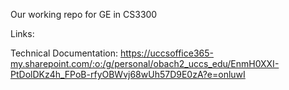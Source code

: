 Our working repo for GE in CS3300

Links: 

Technical Documentation: https://uccsoffice365-my.sharepoint.com/:o:/g/personal/obach2_uccs_edu/EnmH0XXI-PtDolDKz4h_FPoB-rfyOBWvj68wUh57D9E0zA?e=onluwI 
